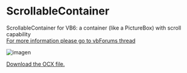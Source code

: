 # ScrollableContainer
ScrollableContainer for VB6: a container (like a PictureBox) with scroll capability  
[For more information please go to vbForums thread](https://www.vbforums.com/showthread.php?876529-VB6-ScrollableContainer-a-container-(like-a-PictureBox)-with-scroll-capability)

![imagen](https://user-images.githubusercontent.com/42319299/175790188-a9c25a34-b771-49f1-8864-1cd27c75ea2a.png)

[Download the OCX file.](https://github.com/EduardoVB/ScrollableContainer/raw/main/control-bin/ScllCnt1.ocx)
